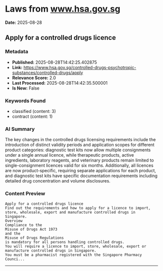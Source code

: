 # Laws from www.hsa.gov.sg
**Date:** 2025-08-28

## Apply for a controlled drugs licence

### Metadata
- **Published:** 2025-08-28T14:42:25.402875
- **Link:** https://www.hsa.gov.sg/controlled-drugs-psychotropic-substances/controlled-drugs/apply
- **Relevance Score:** 2.0
- **Last Processed:** 2025-08-28T14:42:35.500001
- **Is New:** False

### Keywords Found
- classified (content: 3)
- contract (content: 1)

### AI Summary
The key changes in the controlled drugs licensing requirements include the introduction of distinct validity periods and application scopes for different product categories: diagnostic test kits now allow multiple consignments under a single annual licence, while therapeutic products, active ingredients, laboratory reagents, and veterinary products remain limited to single-consignment licences valid for six months. Additionally, all licences are now product-specific, requiring separate applications for each product, and diagnostic test kits have specific documentation requirements including detailed drug concentration and volume disclosures.

### Content Preview
```
Apply for a controlled drugs licence
Find out the requirements and how to apply for a licence to import, store, wholesale, export and manufacture controlled drugs in Singapore.
Overview
Compliance to the
Misuse of Drugs Act 1973
and the
Misuse of Drugs Regulations
is mandatory for all persons handling controlled drugs.
You will require a licence to import, store, wholesale, export or manufacture controlled drugs in Singapore.
You must be a pharmacist registered with the Singapore Pharmacy Counci...
```

---

